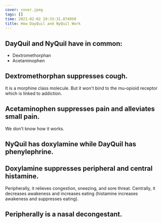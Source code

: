 ```yaml
---
cover: cover.jpeg
tags: []
time: 2021-02-02 19:33:31.874950
title: How DayQuil and NyQuil Work
---
```


## DayQuil and NyQuil have in common:

- Dextromethorphan
- Acetaminophen

## Dextromethorphan suppresses cough.

It is a morphine class molecule.
But it won't bind to the mu-opioid receptor which is linked to addiction.

## Acetaminophen suppresses pain and alleviates small pain.

We don't know how it works.

## NyQuil has doxylamine while DayQuil has phenylephrine.

## Doxylamine suppresses peripheral and central histamine.

Peripherally, it relieves congestion, sneezing, and sore threat.
Centrally, it decreases awakeness and increases eating (histamine increases awakeness and suppresses eating).

## Peripherally is a nasal decongestant.
